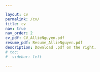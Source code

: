 ```yaml
---

layout: cv
permalink: /cv/
title: cv
nav: true
nav_order: 2
cv_pdf: CV_AllieNguyen.pdf
resume_pdf: Resume_AllieNguyen.pdf
description: Download .pdf on the right.
# toc:
#  sidebar: left

---
```


<!--<header class="post-header">
    <h1 class="post-title">Resume and CV</h1>
    <p class="post-description">A PDF version of my CVs.</p> 
</header>-->


